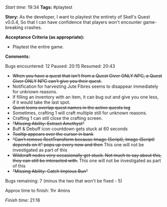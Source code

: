 
*Start time:* 19:34
**Tags:** #playtest 

**Story:** 
As the developer, I want to playtest the entirety of Skell's Quest v0.0.4,
So that I can have confidence that players won't encounter game-breaking crashes.

**Acceptance Criteria (as appropriate):**
- Playtest the entire game.

**Comments:** 

Bugs encountered: 12
Paused: 20:15
Resumed: 20:43

- ~~When you have a quest that isn't from a Quest Giver ONLY NPC, a Quest Giver ONLY NPC can't give you their quest.~~
- Notification for harvesting Jute Fibres seems to disappear immediately for unknown reasons.
- If filling an inventory with an item, it can bug out and give you one less, if it would take the last spot.
- ~~Quest Icons overlap quest names in the active quests log~~
- Sometimes, crafting 1 will craft multiple still for unknown reasons.
- Crafting 1 can still close the crafting screen.
- ~~"Missing Ability: Extract Amethyst"~~
- Buff & Debuff icon countdown gets stuck at 60 seconds
- ~~Tooltip appears over the cursor in bank~~
- ~~"Can't remove RectTransform because Image (Script), Image (Script) depends on it" pops up every now and then~~ This one will not be investigated as part of this 
- ~~Wildcraft nodes very occasionally get stuck. Not much to say about this, they can still be interacted with.~~ This one will not be investigated as part of this 
- ~~"Missing Ability: Catch Impious Bun"~~

Bugs remaining: 7 (minus the two that won't be fixed - 5)

Approx time to finish: 1hr 4mins

*Finish time:* 21:16